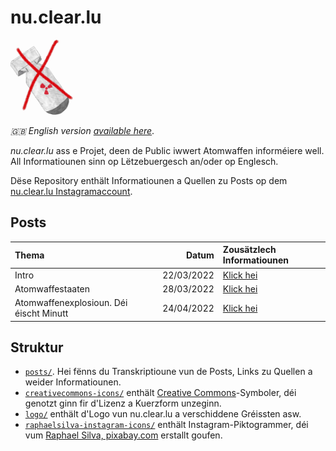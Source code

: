 # nu.clear.lu
<img src="logo/logo-cropped-lowres-noname.jpg" alt="Zeechnung vun enger duerchgestrachener Atomwaff." width="100"/>

_:gb: English version [available here](README.md)_.

_nu.clear.lu_ ass e Projet, deen de Public iwwert Atomwaffen informéiere well.
All Informatiounen sinn op Lëtzebuergesch an/oder op Englesch.

Dëse Repository enthält Informatiounen a Quellen zu Posts op dem [nu.clear.lu Instagramaccount](https://www.instagram.com/nu.clear.lu/).

## Posts
| Thema | Datum | Zousätzlech Informatiounen |
|:-----|---:|:---|
| Intro | 22/03/2022 | [Klick hei](/posts/01_intro_atomwaffen_relikt) |
| Atomwaffestaaten | 28/03/2022 | [Klick hei](/posts/02_nuclear_weapon_states) |
| Atomwaffenexplosioun. Déi éischt Minutt | 24/04/2022 | [Klick hei](/posts/03_nuclear_explosion) |

## Struktur
- [`posts/`](/posts).
  Hei fënns du Transkriptioune vun de Posts, Links zu Quellen a weider Informatiounen.
- [`creativecommons-icons/`](/creativecommons) enthält [Creative Commons](https://creativecommons.org/)-Symboler, déi genotzt ginn fir d'Lizenz a Kuerzform unzeginn.
- [`logo/`](/logo) enthält d'Logo vun nu.clear.lu a verschiddene Gréissten asw.
- [`raphaelsilva-instagram-icons/`](/raphaelsilva-instagram-icons) enthält Instagram-Piktogrammer, déi vum [Raphael Silva, pixabay.com](https://pixabay.com/users/raphaelsilva-4702998/) erstallt goufen.
